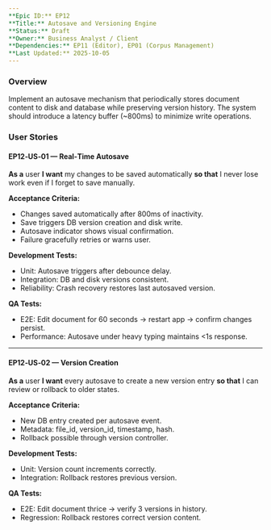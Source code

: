 ```yaml
---
**Epic ID:** EP12  
**Title:** Autosave and Versioning Engine  
**Status:** Draft  
**Owner:** Business Analyst / Client  
**Dependencies:** EP11 (Editor), EP01 (Corpus Management)  
**Last Updated:** 2025-10-05  
---
```


### Overview

Implement an autosave mechanism that periodically stores document content to disk and database while preserving version history. The system should introduce a latency buffer (~800ms) to minimize write operations.

### User Stories

#### EP12‑US‑01 — Real‑Time Autosave

**As a** user **I want** my changes to be saved automatically **so that** I never lose work even if I forget to save manually.

**Acceptance Criteria:**

- Changes saved automatically after 800ms of inactivity.
- Save triggers DB version creation and disk write.
- Autosave indicator shows visual confirmation.
- Failure gracefully retries or warns user.

**Development Tests:**

- Unit: Autosave triggers after debounce delay.
- Integration: DB and disk versions consistent.
- Reliability: Crash recovery restores last autosaved version.

**QA Tests:**

- E2E: Edit document for 60 seconds → restart app → confirm changes persist.
- Performance: Autosave under heavy typing maintains <1s response.

---

#### EP12‑US‑02 — Version Creation

**As a** user **I want** every autosave to create a new version entry **so that** I can review or rollback to older states.

**Acceptance Criteria:**

- New DB entry created per autosave event.
- Metadata: file_id, version_id, timestamp, hash.
- Rollback possible through version controller.

**Development Tests:**

- Unit: Version count increments correctly.
- Integration: Rollback restores previous version.

**QA Tests:**

- E2E: Edit document thrice → verify 3 versions in history.
- Regression: Rollback restores correct version content.
